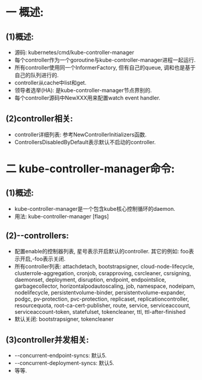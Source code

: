 # 一 概述:
## (1)概述:
- 源码: kubernetes/cmd/kube-controller-manager
- 每个controller作为一个goroutine与kube-controller-manager进程一起运行.
- 所有controller使用同一个InformerFactory, 但有自己的queue, 调和也是基于自己的队列进行的.
- controller从cache中list和get.
- 领导者选举(HA): 是kube-controller-manager节点界别的.
- 每个controller源码中NewXXX用来配置watch event handler.

## (2)controller相关:
- controller详细列表: 参考NewControllerInitializers函数. 
- ControllersDisabledByDefault表示默认不启动的controller.

# 二 kube-controller-manager命令:
## (1)概述:
- kube-controller-manager是一个包含kube核心控制循环的daemon.
- 用法: kube-controller-manager [flags]

## (2)--controllers:
- 配置enable的控制器列表, 星号表示开启默认的controller. 其它的例如: foo表示开启,-foo表示关闭.
- 所有controller列表: attachdetach, bootstrapsigner, cloud-node-lifecycle, clusterrole-aggregation, cronjob, csrapproving, csrcleaner, csrsigning, daemonset, deployment, disruption, endpoint, endpointslice, garbagecollector, horizontalpodautoscaling, job, namespace, nodeipam, nodelifecycle, persistentvolume-binder, persistentvolume-expander, podgc, pv-protection, pvc-protection, replicaset, replicationcontroller, resourcequota, root-ca-cert-publisher, route, service, serviceaccount, serviceaccount-token, statefulset, tokencleaner, ttl, ttl-after-finished
- 默认关闭: bootstrapsigner, tokencleaner

## (3)controller并发相关:
- --concurrent-endpoint-syncs: 默认5.
- --concurrent-deployment-syncs: 默认5.
- 等等.
